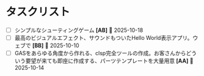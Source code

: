 # タスクリスト

- [ ] シンプルなシューティングゲーム **[AB]** 📅 2025-10-18
- [ ] 最高のビジュアルエフェクト、サウンドもついたHello World表示アプリ。ウェブで **[BB]** 📅 2025-10-10
- [ ] GASをあらゆる角度から作れる、clsp完全ツールの作成。お客さんからどういう要望が来ても即座に作成する、パーツテンプレートを大量用意 **[AA]** 📅 2025-10-14
